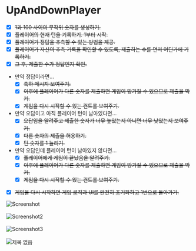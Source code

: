 # UpAndDownPlayer

- [x]  ~~1과 100 사이의 무작위 숫자를 생성하기.~~
- [x]  ~~플레이어의 현재 턴을 기록하기. 1부터 시작.~~
- [x]  ~~플레이어가 정답을 추측할 수 있는 방법을 제공.~~
- [x]  ~~플레이어가 자신의 추측 기록을 확인할 수 있도록, 제출하는 수를 먼저 어딘가에 기록하기.~~
- [x]  ~~그 후, 제출한 수가 정답인지 확인.~~
- 만약 정답이라면...
    - [x]  ~~축하 메시지 보여주기.~~
    - [x]  ~~이후에 플레이어가 다른 숫자를 제출하면 게임이 망가질 수 있으므로 제출을 막기.~~
    - [x]  ~~게임을 다시 시작할 수 있는 컨트롤 보여주기.~~
- 만약 오답이고 아직 플레이어 턴이 남아있다면...
    - [x]  ~~오답임을 알려주고 제출한 숫자가 너무 높았는지 아니면 너무 낮았는지 보여주기.~~
    - [x]  ~~다른 숫자의 제출을 허용하기.~~
    - [x]  ~~턴 숫자를 1 늘리기.~~
- 만약 오답인데 플레이어 턴이 남아있지 않다면...
    - [x]  ~~플레이어에게 게임이 끝났음을 알려주기.~~
    - [x]  ~~이후에 플레이어가 다른 숫자를 제출하면 게임이 망가질 수 있으므로 제출을 막기.~~
    - [x]  ~~게임을 다시 시작할 수 있는 컨트롤 보여주기.~~
- [x]  ~~게임을 다시 시작하면 게임 로직과 UI를 완전히 초기화하고 1번으로 돌아가기.~~

![Screenshot](https://user-images.githubusercontent.com/42686784/177481797-ee96a13b-afd8-4d05-a8fc-2d3d3dc5843f.png)<br/><br/>
![Screenshot2](https://user-images.githubusercontent.com/42686784/177481801-1a02fc4c-83f0-4e76-a085-679635079918.png)<br/><br/>
![Screenshot3](https://user-images.githubusercontent.com/42686784/177481804-42582c92-6d6b-465f-9f53-98557b28b770.png)<br/><br/>
![제목 없음](https://user-images.githubusercontent.com/42686784/177481937-c6f4fe5a-21ce-444a-bc8d-31b903d1ddcb.png)
